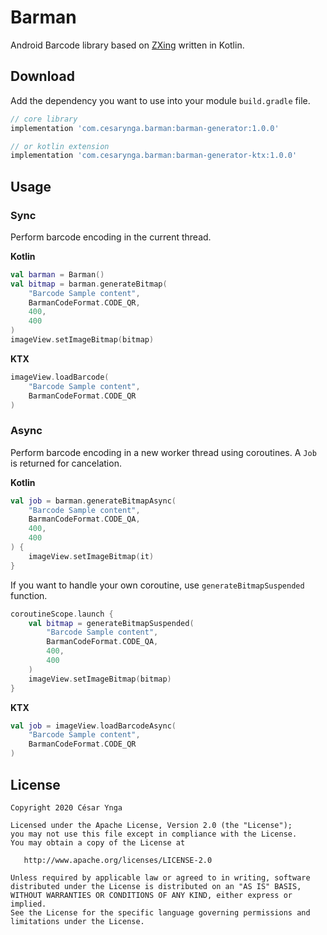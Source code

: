 # Barman
Android Barcode library based on [ZXing][1] written in Kotlin.

## Download
Add the dependency you want to use into your module `build.gradle` file.
```groovy
// core library
implementation 'com.cesarynga.barman:barman-generator:1.0.0'

// or kotlin extension
implementation 'com.cesarynga.barman:barman-generator-ktx:1.0.0' 
```

## Usage

### Sync
Perform barcode encoding in the current thread.

**Kotlin**
```kotlin
val barman = Barman()
val bitmap = barman.generateBitmap(
    "Barcode Sample content", 
    BarmanCodeFormat.CODE_QR, 
    400, 
    400
)
imageView.setImageBitmap(bitmap)
```

**KTX**
```kotlin
imageView.loadBarcode(
    "Barcode Sample content", 
    BarmanCodeFormat.CODE_QR
)
```

### Async
Perform barcode encoding in a new worker thread using coroutines. A `Job` is returned for cancelation.

**Kotlin**
```kotlin
val job = barman.generateBitmapAsync(
    "Barcode Sample content",
    BarmanCodeFormat.CODE_QA,
    400,
    400
) {
    imageView.setImageBitmap(it)
}

```

If you want to handle your own coroutine, use `generateBitmapSuspended` function.
```kotlin
coroutineScope.launch {
    val bitmap = generateBitmapSuspended(
        "Barcode Sample content",
        BarmanCodeFormat.CODE_QA,
        400,
        400
    )
    imageView.setImageBitmap(bitmap)
}
```

**KTX**
```kotlin
val job = imageView.loadBarcodeAsync(
    "Barcode Sample content", 
    BarmanCodeFormat.CODE_QR
)
```

License
-------

    Copyright 2020 César Ynga

    Licensed under the Apache License, Version 2.0 (the "License");
    you may not use this file except in compliance with the License.
    You may obtain a copy of the License at

       http://www.apache.org/licenses/LICENSE-2.0

    Unless required by applicable law or agreed to in writing, software
    distributed under the License is distributed on an "AS IS" BASIS,
    WITHOUT WARRANTIES OR CONDITIONS OF ANY KIND, either express or implied.
    See the License for the specific language governing permissions and
    limitations under the License.

[1]: https://github.com/zxing/zxing